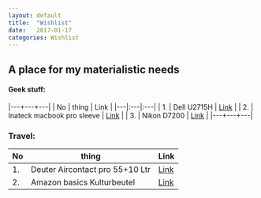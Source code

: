 ```yaml
---
layout: default
title:  "Wishlist"
date:   2017-01-17 
categories: Wishlist
---
```


## A place for my materialistic needs

#### Geek stuff:

|---+---+---|
| No | thing | Link |
|---|:---|:---|
| 1. | Dell U2715H | [Link](https://www.amazon.de/Dell-U2715H-Monitor-Reaktionszeit-schwarz/dp/B00PRCRWRU/ref=sr_1_1?ie=UTF8&qid=1484639273&sr=8-1&keywords=dell+ultrasharp+u2715h+27-inch+screen+led-lit+monitor) |
| 2. | Inateck macbook pro sleeve | [Link](https://www.amazon.de/Inateck-Macbook-Retina-Sleeve-Ultrabook/dp/B00JO70ZDW/ref=ya_st_pd_dx_mr_3?_encoding=UTF8&pd_rd_i=B00JO70ZDW&pd_rd_r=XGZC8CMVZTGVF9QQAK7T&pd_rd_w=6U16N&pd_rd_wg=ncfqN&psc=1&refRID=XGZC8CMVZTGVF9QQAK7T) |
| 3. | Nikon D7200 | [Link](https://www.amazon.de/Nikon-SLR-Digitalkamera-LCD-Display-Full-HD-Video-Kameragehäuse/dp/B00U5W8HFI/ref=sr_1_1?ie=UTF8&qid=1484642276&sr=8-1&keywords=nikon+D7200) |
|---+---+---|

### Travel:

|No | thing | Link |
|---|---|---|
|1. | Deuter Aircontact pro 55+10 Ltr | [Link](https://www.amazon.de/Deuter-Aircontact-Rucksack-Black-Titan/dp/B01CBOADW2/ref=sr_1_1?ie=UTF8&qid=1484639636&sr=8-1&keywords=deuter+aircontact+55+10) |
|2. | Amazon basics Kulturbeutel | [Link](https://www.amazon.de/AmazonBasics-Kulturbeutel-zum-Aufhängen-auseinanderfaltbar/dp/B01EK7SCOO/ref=pd_sim_107_6?_encoding=UTF8&psc=1&refRID=T30RX0E4F8KZ1AX9WVP6) |


